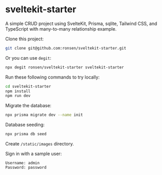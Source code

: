 # sveltekit-starter

A simple CRUD project using SvelteKit, Prisma, sqlite, Tailwind CSS, and TypeScript with many-to-many relationship example.

Clone this project:

```bash
git clone git@github.com:ronsen/sveltekit-starter.git
```

Or you can use `degit`:

```bash
npx degit ronsen/sveltekit-starter sveltekit-starter
```

Run these following commands to try locally:

```bash
cd sveltekit-starter
npm install
npm run dev
```

Migrate the database:

```bash
npx prisma migrate dev --name init
```

Database seeding:

```bash
npx prisma db seed
```

Create `/static/images` directory.

Sign in with a sample user:

```
Username: admin
Password: password
```
